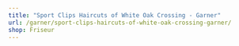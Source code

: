 ```yaml
---
title: "Sport Clips Haircuts of White Oak Crossing - Garner"
url: /garner/sport-clips-haircuts-of-white-oak-crossing-garner/
shop: Friseur
---
```

